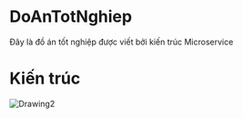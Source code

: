 # DoAnTotNghiep
Đây là đồ án tốt nghiệp được viết bởi kiến trúc Microservice 
# Kiến trúc

![Drawing2](https://user-images.githubusercontent.com/61259921/169741772-978561bb-f836-46a5-aa5e-4302dcdf7946.png)
